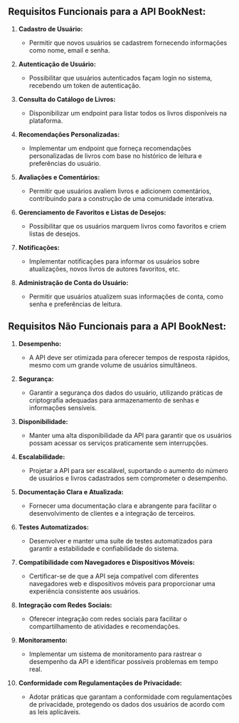 ## Requisitos Funcionais para a API BookNest:

1. **Cadastro de Usuário:**
   - Permitir que novos usuários se cadastrem fornecendo informações como nome, email e senha.

2. **Autenticação de Usuário:**
   - Possibilitar que usuários autenticados façam login no sistema, recebendo um token de autenticação.

3. **Consulta do Catálogo de Livros:**
   - Disponibilizar um endpoint para listar todos os livros disponíveis na plataforma.

4. **Recomendações Personalizadas:**
   - Implementar um endpoint que forneça recomendações personalizadas de livros com base no histórico de leitura e preferências do usuário.

5. **Avaliações e Comentários:**
   - Permitir que usuários avaliem livros e adicionem comentários, contribuindo para a construção de uma comunidade interativa.

6. **Gerenciamento de Favoritos e Listas de Desejos:**
   - Possibilitar que os usuários marquem livros como favoritos e criem listas de desejos.

7. **Notificações:**
   - Implementar notificações para informar os usuários sobre atualizações, novos livros de autores favoritos, etc.

8. **Administração de Conta do Usuário:**
   - Permitir que usuários atualizem suas informações de conta, como senha e preferências de leitura.

## Requisitos Não Funcionais para a API BookNest:

1. **Desempenho:**
   - A API deve ser otimizada para oferecer tempos de resposta rápidos, mesmo com um grande volume de usuários simultâneos.

2. **Segurança:**
   - Garantir a segurança dos dados do usuário, utilizando práticas de criptografia adequadas para armazenamento de senhas e informações sensíveis.

3. **Disponibilidade:**
   - Manter uma alta disponibilidade da API para garantir que os usuários possam acessar os serviços praticamente sem interrupções.

4. **Escalabilidade:**
   - Projetar a API para ser escalável, suportando o aumento do número de usuários e livros cadastrados sem comprometer o desempenho.

5. **Documentação Clara e Atualizada:**
   - Fornecer uma documentação clara e abrangente para facilitar o desenvolvimento de clientes e a integração de terceiros.

6. **Testes Automatizados:**
   - Desenvolver e manter uma suíte de testes automatizados para garantir a estabilidade e confiabilidade do sistema.

7. **Compatibilidade com Navegadores e Dispositivos Móveis:**
   - Certificar-se de que a API seja compatível com diferentes navegadores web e dispositivos móveis para proporcionar uma experiência consistente aos usuários.

8. **Integração com Redes Sociais:**
   - Oferecer integração com redes sociais para facilitar o compartilhamento de atividades e recomendações.

9. **Monitoramento:**
   - Implementar um sistema de monitoramento para rastrear o desempenho da API e identificar possíveis problemas em tempo real.

10. **Conformidade com Regulamentações de Privacidade:**
    - Adotar práticas que garantam a conformidade com regulamentações de privacidade, protegendo os dados dos usuários de acordo com as leis aplicáveis.